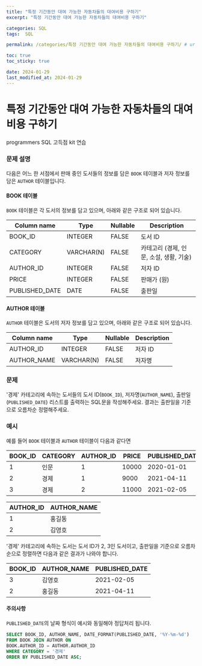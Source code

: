 ```yaml
---
title: "특정 기간동안 대여 가능한 자동차들의 대여비용 구하기"
excerpt: "특정 기간동안 대여 가능한 자동차들의 대여비용 구하기"

categories: SQL
tags:  SQL

permalink: /categories/특정 기간동안 대여 가능한 자동차들의 대여비용 구하기/ # url

toc: true
toc_sticky: true

date: 2024-01-29
last_modified_at: 2024-01-29
---
```


# 특정 기간동안 대여 가능한 자동차들의 대여비용 구하기

programmers SQL 고득점 kit 연습

### 문제 설명

다음은 어느 한 서점에서 판매 중인 도서들의 정보를 담은 `BOOK` 테이블과 저자 정보를 담은 `AUTHOR` 테이블입니다.

#### BOOK 테이블
`BOOK` 테이블은 각 도서의 정보를 담고 있으며, 아래와 같은 구조로 되어 있습니다.

| Column name     | Type          | Nullable | Description |
|-----------------|---------------|----------|-------------|
| BOOK_ID         | INTEGER       | FALSE    | 도서 ID     |
| CATEGORY        | VARCHAR(N)    | FALSE    | 카테고리 (경제, 인문, 소설, 생활, 기술) |
| AUTHOR_ID       | INTEGER       | FALSE    | 저자 ID     |
| PRICE           | INTEGER       | FALSE    | 판매가 (원) |
| PUBLISHED_DATE  | DATE          | FALSE    | 출판일      |

#### AUTHOR 테이블
`AUTHOR` 테이블은 도서의 저자 정보를 담고 있으며, 아래와 같은 구조로 되어 있습니다.

| Column name   | Type          | Nullable | Description |
|---------------|---------------|----------|-------------|
| AUTHOR_ID     | INTEGER       | FALSE    | 저자 ID     |
| AUTHOR_NAME   | VARCHAR(N)    | FALSE    | 저자명      |

### 문제
'경제' 카테고리에 속하는 도서들의 도서 ID(`BOOK_ID`), 저자명(`AUTHOR_NAME`), 출판일(`PUBLISHED_DATE`) 리스트를 출력하는 SQL문을 작성해주세요. 결과는 출판일을 기준으로 오름차순 정렬해주세요.

### 예시
예를 들어 `BOOK` 테이블과 `AUTHOR` 테이블이 다음과 같다면

| BOOK_ID | CATEGORY | AUTHOR_ID | PRICE | PUBLISHED_DATE |
|---------|----------|-----------|-------|----------------|
| 1       | 인문     | 1         | 10000 | 2020-01-01     |
| 2       | 경제     | 1         | 9000  | 2021-04-11     |
| 3       | 경제     | 2         | 11000 | 2021-02-05     |

| AUTHOR_ID | AUTHOR_NAME |
|-----------|-------------|
| 1         | 홍길동      |
| 2         | 김영호      |

'경제' 카테고리에 속하는 도서는 도서 ID가 2, 3인 도서이고, 출판일을 기준으로 오름차순으로 정렬하면 다음과 같은 결과가 나와야 합니다.

| BOOK_ID | AUTHOR_NAME | PUBLISHED_DATE |
|---------|-------------|----------------|
| 3       | 김영호      | 2021-02-05     |
| 2       | 홍길동      | 2021-04-11     |

#### 주의사항
`PUBLISHED_DATE`의 날짜 형식이 예시와 동일해야 정답처리 됩니다.

```sql
SELECT BOOK_ID, AUTHOR_NAME, DATE_FORMAT(PUBLISHED_DATE, '%Y-%m-%d')
FROM BOOK JOIN AUTHOR ON
BOOK.AUTHOR_ID = AUTHOR.AUTHOR_ID
WHERE CATEGORY = '경제'
ORDER BY PUBLISHED_DATE ASC;
```
